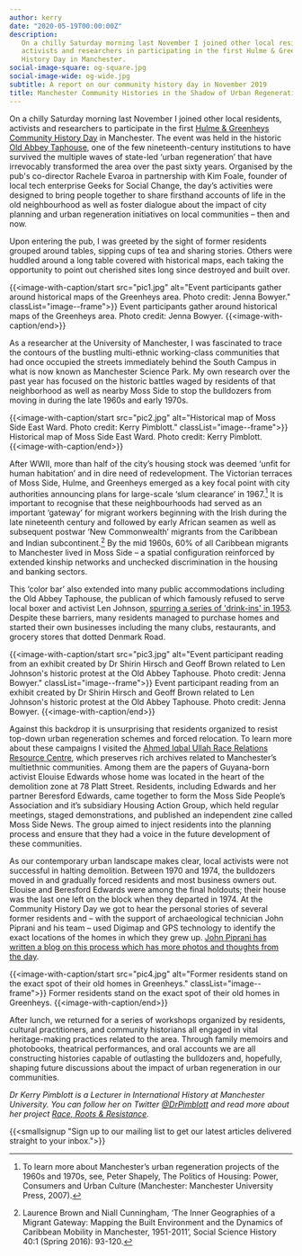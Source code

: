 ```yaml
---
author: kerry
date: "2020-05-19T00:00:00Z"
description:
   On a chilly Saturday morning last November I joined other local residents,
   activists and researchers in participating in the first Hulme & Greenheys Community
   History Day in Manchester.
social-image-square: og-square.jpg
social-image-wide: og-wide.jpg
subtitle: A report on our community history day in November 2019
title: Manchester Community Histories in the Shadow of Urban Regeneration
---
```


On a chilly Saturday morning last November I joined other local residents, activists and researchers to participate in the first [Hulme &amp; Greenheys Community History Day](/2019/10/14/hulme-greenheys-history-day.html) in Manchester. The event was held in the historic [Old Abbey Taphouse](http://www.theoldabbeytaphouse.co.uk/), one of the few nineteenth-century institutions to have survived the multiple waves of state-led ‘urban regeneration’ that have irrevocably transformed the area over the past sixty years. Organised by the pub's co-director Rachele Evaroa in partnership with Kim Foale, founder of local tech enterprise Geeks for Social Change, the day’s activities were designed to bring people together to share firsthand accounts of life in the old neighbourhood as well as foster dialogue about the impact of city planning and urban regeneration initiatives on local communities – then and now.

Upon entering the pub, I was greeted by the sight of former residents grouped around tables, sipping cups of tea and sharing stories. Others were huddled around a long table covered with historical maps, each taking the opportunity to point out cherished sites long since destroyed and built over.

{{<image-with-caption/start src="pic1.jpg" alt="Event participants gather around historical maps of the Greenheys area. Photo credit: Jenna Bowyer." classList="image--frame">}}
Event participants gather around historical maps of the Greenheys area. Photo credit: Jenna Bowyer. 
{{<image-with-caption/end>}}

As a researcher at the University of Manchester, I was fascinated to trace the contours of the bustling multi-ethnic working-class communities that had once occupied the streets immediately behind the South Campus in what is now known as Manchester Science Park. My own research over the past year has focused on the historic battles waged by residents of that neighborhood as well as nearby Moss Side to stop the bulldozers from moving in during the late 1960s and early 1970s.

{{<image-with-caption/start src="pic2.jpg" alt="Historical map of Moss Side East Ward. Photo credit: Kerry Pimblott." classList="image--frame">}}
Historical map of Moss Side East Ward. Photo credit: Kerry Pimblott. 
{{<image-with-caption/end>}}

After WWII, more than half of the city’s housing stock was deemed ‘unfit for human habitation’ and in dire need of redevelopment. The Victorian terraces of Moss Side, Hulme, and Greenheys emerged as a key focal point with city authorities announcing plans for large-scale ‘slum clearance’ in 1967.[^slums] It is important to recognise that these neighbourhoods had served as an important ‘gateway’ for migrant workers beginning with the Irish during the late nineteenth century and followed by early African seamen as well as subsequent postwar ‘New Commonwealth’ migrants from the Caribbean and Indian subcontinent.[^migrant] By the mid 1960s, 60% of all Caribbean migrants to Manchester lived in Moss Side – a spatial configuration reinforced by extended kinship networks and unchecked discrimination in the housing and banking sectors.

[^slums]: To learn more about Manchester’s urban regeneration projects of the 1960s and 1970s, see, Peter Shapely, The Politics of Housing: Power, Consumers and Urban Culture (Manchester: Manchester University Press, 2007).
[^migrant]: Laurence Brown and Niall Cunningham, ‘The Inner Geographies of a Migrant Gateway: Mapping the Built Environment and the Dynamics of Caribbean Mobility in Manchester, 1951-2011’, Social Science History 40:1 (Spring 2016): 93-120.

This ‘color bar’ also extended into many public accommodations including the Old Abbey Taphouse, the publican of which famously refused to serve local boxer and activist Len Johnson, [spurring a series of 'drink-ins' in 1953](https://www.manchestereveningnews.co.uk/news/greater-manchester-news/len-johnson-hulme-colour-bar-15859656). Despite these barriers, many residents managed to purchase homes and started their own businesses including the many clubs, restaurants, and grocery stores that dotted Denmark Road.

{{<image-with-caption/start src="pic3.jpg" alt="Event participant reading from an exhibit created by Dr Shirin Hirsch and Geoff Brown related to Len Johnson's historic protest at the Old Abbey Taphouse. Photo credit: Jenna Bowyer." classList="image--frame">}}
Event participant reading from an exhibit created by Dr Shirin Hirsch and Geoff Brown related to Len Johnson's historic protest at the Old Abbey Taphouse. Photo credit: Jenna Bowyer. 
{{<image-with-caption/end>}}

Against this backdrop it is unsurprising that residents organized to resist top-down urban regeneration schemes and forced relocation. To learn more about these campaigns I visited the [Ahmed Iqbal Ullah Race Relations Resource Centre](http://www.racearchive.manchester.ac.uk/), which preserves rich archives related to Manchester’s multiethnic communities. Among them are the papers of Guyana-born activist Elouise Edwards whose home was located in the heart of the demolition zone at 78 Platt Street. Residents, including Edwards and her partner Beresford Edwards, came together to form the Moss Side People’s Association and it’s subsidiary Housing Action Group, which held regular meetings, staged demonstrations, and published an independent zine called Moss Side News. The group aimed to inject residents into the planning process and ensure that they had a voice in the future development of these communities.

As our contemporary urban landscape makes clear, local activists were not successful in halting demolition. Between 1970 and 1974, the bulldozers moved in and gradually forced residents and most business owners out. Elouise and Beresford Edwards were among the final holdouts; their house was the last one left on the block when they departed in 1974. At the Community History Day we got to hear the personal stories of several former residents and – with the support of archaeological technician John Piprani and his team – used Digimap and GPS technology to identify the exact locations of the homes in which they grew up. [John Piprani has written a blog on this process which has more photos and thoughts from the day](https://clahresearch.wordpress.com/2019/12/20/greenheys-community-history-day).

{{<image-with-caption/start src="pic4.jpg" alt="Former residents stand on the exact spot of their old homes in Greenheys." classList="image--frame">}}
Former residents stand on the exact spot of their old homes in Greenheys. 
{{<image-with-caption/end>}}

After lunch, we returned for a series of workshops organized by residents, cultural practitioners, and community historians all engaged in vital heritage-making practices related to the area. Through family memoirs and photobooks, theatrical performances, and oral accounts we are all constructing histories capable of outlasting the bulldozers and, hopefully, shaping future discussions about the impact of urban regeneration in our communities.

_Dr Kerry Pimblott is a Lecturer in International History at Manchester University. You can follow her on Twitter [@DrPimblott](https://twitter.com/DrPimblott) and read more about her project [Race, Roots & Resistance](https://www.racerootsresist.com/)._

{{<smallsignup "Sign up to our mailing list to get our latest articles delivered straight to your inbox.">}}
